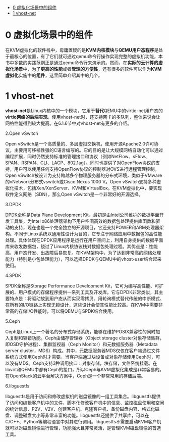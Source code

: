 
<!-- @import "[TOC]" {cmd="toc" depthFrom=1 depthTo=6 orderedList=false} -->

<!-- code_chunk_output -->

* [0 虚拟化场景中的组件](#0-虚拟化场景中的组件)
* [1 vhost\-net](#1-vhost-net)

<!-- /code_chunk_output -->

# 0 虚拟化场景中的组件

在KVM虚拟化的软件栈中，毋庸置疑的是**KVM内核模块**与**QEMU用户态程序**是处于最核心的位置，有了它们就可通过qemu命令行操作实现完整的虚拟机功能，本书中多数的实践范例正是通过qemu命令行来演示的。然而，在**实际的云计算的虚拟化场景**中，为了**更高的性能**或者**管理的方便性**，还有很多的软件可以作为**KVM虚拟化**实施中的**组件**，这里简单介绍其中的几个。

# 1 vhost\-net

**vhost\-net**是Linux内核中的一个模块，它用于**替代**QEMU中的virtio\-net用户态的**virtio网络的后端实现**。使用vhost\-net时，还支持网卡的多队列，整体来说会让网络性能得到较大提高。在6.1.6节中对vhost\-net有更多的介绍。

2.Open vSwitch

Open vSwitch是一个高质量的、多层虚拟交换机，使用开源Apache2.0许可协议，主要用可移植性强的C语言编写的。它的目的是让大规模网络自动化可以通过编程扩展，同时仍然支持标准的管理接口和协议（例如NetFlow、sFlow、SPAN、RSPAN、CLI、LACP、802.1ag）。同时也提供了对OpenFlow协议的支持，用户可以使用任何支持OpenFlow协议的控制器对OVS进行远程管理控制。Open vSwitch被设计为支持跨越多个物理服务器的分布式环境，类似于VMware的vNetwork分布式vswitch或Cisco Nexus 1000 V。Open vSwitch支持多种虚拟化技术，包括Xen/XenServer、KVM和VirtualBox。在KVM虚拟化中，要实现软件定义网络（SDN），那么Open vSwitch是一个非常好的开源选择。

3.DPDK

DPDK全称是Data Plane Development Kit，最初是由Intel公司维护的数据平面开发工具集，为Intel x86处理器架构下用户空间高效的数据包处理提供库函数和驱动的支持，现在也是一个完全独立的开源项目，它还支持POWER和ARM处理器架构。不同于Linux系统以通用性设计为目的，它专注于网络应用中数据包的高性能处理。具体体现在DPDK应用程序是运行在用户空间上，利用自身提供的数据平面库来收发数据包，绕过了Linux内核协议栈对数据包处理过程。其优点是：性能高、用户态开发、出故障后易恢复。在KVM架构中，为了达到非常高的网络处理能力（特别是小包处理能力），可以选择DPDK与QEMU中的vhost-user结合起来使用。

4.SPDK

SPDK全称是Storage Performance Development Kit，它可为编写高性能、可扩展的、用户模式的存储程序提供一系列工具及开发库。它与DPDK非常类似，其主要特点是：将驱动放到用户态从而实现零拷贝、用轮询模式替代传统的中断模式、在所有的I/O链路上实现无锁设计，这些设计会使其性能比较高。在KVM中需要非常高的存储I/O性能时，可以将QEMU与SPDK结合使用。

5.Ceph

Ceph是Linux上一个著名的分布式存储系统，能够在维护POSIX兼容性的同时加入复制和容错功能。Ceph由储存管理器（Object storage cluster对象存储集群，即OSD守护进程）、集群监视器（Ceph Monitor）和元数据服务器（Metadata server cluster，MDS）构成。其中，元数据服务器MDS仅仅在客户端通过文件系统方式使用Ceph时才需要。当客户端通过块设备或对象存储使用Ceph时，可以没有MDS。Ceph支持3种调用接口：对象存储，块存储，文件系统挂载。在libvirt和QEMU中都有Ceph的接口，所以Ceph与KVM虚拟化集成是非常容易的。在OpenStack的云平台解决方案中，Ceph是一个非常常用的存储后端。

6.libguestfs

libguestfs是用于访问和修改虚拟机的磁盘镜像的一组工具集合。libguestfs提供了访问和编辑客户机中的文件、脚本化修改客户机中的信息、监控磁盘使用和空闲的统计信息、P2V、V2V、创建客户机、克隆客户机、备份磁盘内容、格式化磁盘、调整磁盘大小等非常丰富的功能。libguestfs还提供了共享库，可以在C/C++、Python等编程语言中对其进行调用。libguestfs不需要启动KVM客户机就可以对磁盘镜像进行管理，功能强大且非常灵活，是管理KVM磁盘镜像的首选工具。
